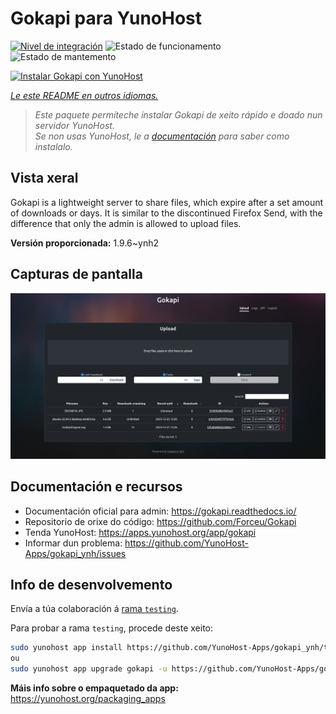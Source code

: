 <!--
NOTA: Este README foi creado automáticamente por <https://github.com/YunoHost/apps/tree/master/tools/readme_generator>
NON debe editarse manualmente.
-->

# Gokapi para YunoHost

[![Nivel de integración](https://apps.yunohost.org/badge/integration/gokapi)](https://ci-apps.yunohost.org/ci/apps/gokapi/)
![Estado de funcionamento](https://apps.yunohost.org/badge/state/gokapi)
![Estado de mantemento](https://apps.yunohost.org/badge/maintained/gokapi)

[![Instalar Gokapi con YunoHost](https://install-app.yunohost.org/install-with-yunohost.svg)](https://install-app.yunohost.org/?app=gokapi)

*[Le este README en outros idiomas.](./ALL_README.md)*

> *Este paquete permíteche instalar Gokapi de xeito rápido e doado nun servidor YunoHost.*  
> *Se non usas YunoHost, le a [documentación](https://yunohost.org/install) para saber como instalalo.*

## Vista xeral

Gokapi is a lightweight server to share files, which expire after a set amount of downloads or days. It is similar to the discontinued Firefox Send, with the difference that only the admin is allowed to upload files.

**Versión proporcionada:** 1.9.6~ynh2

## Capturas de pantalla

![Captura de pantalla de Gokapi](./doc/screenshots/screenshot.png)

## Documentación e recursos

- Documentación oficial para admin: <https://gokapi.readthedocs.io/>
- Repositorio de orixe do código: <https://github.com/Forceu/Gokapi>
- Tenda YunoHost: <https://apps.yunohost.org/app/gokapi>
- Informar dun problema: <https://github.com/YunoHost-Apps/gokapi_ynh/issues>

## Info de desenvolvemento

Envía a túa colaboración á [rama `testing`](https://github.com/YunoHost-Apps/gokapi_ynh/tree/testing).

Para probar a rama `testing`, procede deste xeito:

```bash
sudo yunohost app install https://github.com/YunoHost-Apps/gokapi_ynh/tree/testing --debug
ou
sudo yunohost app upgrade gokapi -u https://github.com/YunoHost-Apps/gokapi_ynh/tree/testing --debug
```

**Máis info sobre o empaquetado da app:** <https://yunohost.org/packaging_apps>
